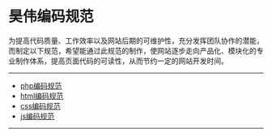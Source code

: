 昊伟编码规范
================

为提高代码质量、工作效率以及网站后期的可维护性，充分发挥团队协作的潜能，而制定以下规范，希望能通过此规范的制作，使网站逐步走向产品化、模块化的专业制作体系，提高页面代码的可读性，从而节约一定的网站开发时间。

----
 * [php编码规范](https://github.com/howay/coding-standards/blob/master/php-Coding-Standards.md)
 * [html编码规范](https://github.com/howay/coding-standards/blob/master/html-Coding-Standards.md)
 * [css编码规范](https://github.com/howay/coding-standards/blob/master/css-Coding-Standards.md)
 * [js编码规范](https://github.com/howay/coding-standards/blob/master/js-Coding-Standards.md)
----

